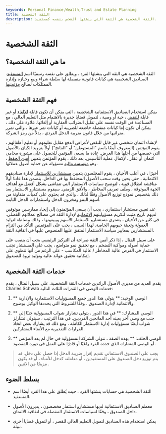 ```yaml
---
keywords: Personal Finance,Wealth,Trust and Estate Planning
title: الثقة الشخصية
description: الثقة الشخصية هي الثقة التي ينشئها الشخص بنفسه كمستفيد.
---
```


# الثقة الشخصية
## ما هي الثقة الشخصية؟

الثقة الشخصية هي الثقة التي ينشئها الفرد ، ويطلق على نفسه رسميًا اسم [المستفيد](/beneficiary). الصناديق الشخصية هي كيانات قانونية منفصلة لها سلطة شراء وبيع وحيازة وإدارة الممتلكات لصالح [مؤتمنيها](/trustor).

## فهم الثقة الشخصية

يمكن استخدام الصناديق الاستئمانية الشخصية ، التي يمكن أن تكون قابلة [للإلغاء](/revocabletrust) أو غير قابلة [للنقض](/irrevocabletrust) ، حية أو وصية ، لتمويل قضايا جديرة بالاهتمام مثل التعليم العالي ، مع المساعدة في الوقت نفسه على تقليل الضرائب العقارية أو إلغائها. علاوة على ذلك ، يمكن أن تكون إما كيانات منفصلة خاضعة للضريبة أو كيانات تمر عبرها ، والتي تمرر ضرائبها من خلال قانون ضريبة الدخل الفردي ، بدلاً من رمز الشركة.

لإنشاء ائتمان شخصي غير قابل للنقض لأغراض الدفع مقابل تعليمهم أو تعليم أطفالهم ، يقوم المؤتمن (المعروف أيضًا باسم "المستوطن" أو "المانح") أولاً بتزويد الكيان بالأصول التي خصصها من أجلها هذا الغرض. عادة ما يسعى المؤتمن للحصول على مشورة محامي ائتمان أو عقار ، لإكمال عملية التأسيس. بعد ذلك ، يقوم المؤتمن بتعيين [أمين الحفظ](/custodian) ، وهو [مؤسسة مالية](/financialinstitution) مسؤولة عن حماية أصول عملائها.

أخيرًا ، في أغلب الأحيان ، يقوم المخلصون بتعيين [مستشارين للاستثمار](/investmentadvisor) لإدارة صناديقهم الائتمانية ، حتى يحين وقت سحب الأصول المحتفظ بها في الداخل. يتضمن هذا عادةً أولاً مناقشة انطلاق قوية ، لتوضيح سياسات الاستثمار التي تتماشى بشكل أفضل مع أهداف الجهة الموثوقة ، وملف تعريف المخاطر ، والأفق الزمني. سيقوم مستشارو الاستثمار بعد ذلك بتخصيص نموذج توزيع الأصول وفقًا لذلك ، والذي قد يحتوي على كميات متفاوتة من أسهم النمو ومخزون الدخل واستثمارات الدخل الثابت.

عند تعيين مستشار استثماري ، يجب أن يسعى المؤتمنون إلى إيجاد ممارسين موثوقين لديهم تاريخ مثبت لتكريم مسؤوليتهم [الائتمانية](/fiduciary) لإدارة الثقة في مصالح عملائهم الفضلى. في كثير من الأحيان ، يشتري مستشارو الاستثمار الأسهم ويبيعونها ، وذلك ببساطة لتوليد العمولة وتعبئة جيوبهم الخاصة. لهذا السبب ، يجب على المؤتمنين التأكد من التزام المستشارين بمعايير سياسة الاستثمار المتفق عليها المنصوص عليها في اتفاقية الثقة.

على سبيل المثال ، إذا ذكر أمين الثقة صراحة أن التركيز الرئيسي يجب أن ينصب على حماية أصوله ومواكبة التضخم ، مع تحقيق نمو متواضع ، يجب على المستشار تجنب الاستثمار في الفرص عالية المخاطر / عالية المكاسب - على الرغم من أنها تنطوي على إمكانية تحقيق عوائد عالية وتوليد ثروة للصندوق.

## خدمات الثقة الشخصية

يقدم العديد من مديري الأصول الرائدين خدمات الثقة الشخصية. على سبيل المثال ، يقدم Charles Schwab خدمات الوصي في القدرات الثلاث التالية:

1. ** الوصي الوحيد: ** يتولى هذا الدور جميع المسؤوليات الاستثمارية والإدارية والائتمانية لإدارة الصندوق ، وفقًا للشروط التي يحددها الوكيل بوضوح.

1. ** الوصي المشارك: ** في هذا الدور ، يتولى تشارلز شواب المسؤولية جنبًا إلى جنب مع وصي آخر يعينه أحد المانحين الفرديين. في هذا الترتيب ، سيتولى تشارلز شواب أيضًا مسؤوليات إدارة الاستثمار الكاملة ، ومع ذلك قد يشارك بعض اتخاذ القرارات التقديرية مع الأمناء المشاركين.

1. ** الوصي الخلف: ** بهذه الصفة ، تتولى الشركة المسؤولية في حال لم يعد المؤتمن أو الوصي المشارك الذي حدده الفرد راغبًا أو قادرًا على العمل في دوره المقصود .

> يجب على الصندوق الاستئماني تقديم إقرار ضريبة الدخل إذا حصل على دخل. قد يتم توزيع دخل الصندوق على المستفيدين ، أو معاملته كدخل للأمناء ، أو قد يكون مزيجًا من الاثنين .

>

## يسلط الضوء

- الثقة الشخصية هي حسابات ينشئها الفرد ، حيث يُطلق على هذا الفرد أيضًا اسم المستفيد.

- معظم الصناديق الاستئمانية لديها مستشارو استثمار مخصصون ، يديرون الأصول داخل الصندوق ، وفقًا لسياسات الاستثمار المفصلة في اتفاقية الائتمان.

- يمكن استخدام هذه الصناديق لتمويل التعليم العالي للقصر ، أو لتمويل قضايا أخرى نبيلة.

